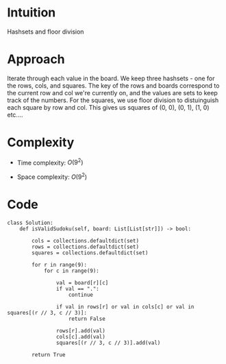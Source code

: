 # Intuition
Hashsets and floor division

# Approach
<!-- Describe your approach to solving the problem. -->
Iterate through each value in the board. We keep three hashsets - one for the rows, cols, and squares. The key of the rows and boards correspond to the current row and col we're currently on, and the values are sets to keep track of the numbers. For the squares, we use floor division to distuinguish each square by row and col. This gives us squares of (0, 0), (0, 1), (1, 0) etc....

# Complexity
- Time complexity: $O(9^2)$
<!-- Add your time complexity here, e.g. $$O(n)$$ -->

- Space complexity: $O(9^2)$
<!-- Add your space complexity here, e.g. $$O(n)$$ -->

# Code
```python3
class Solution:
    def isValidSudoku(self, board: List[List[str]]) -> bool:

        cols = collections.defaultdict(set)
        rows = collections.defaultdict(set)
        squares = collections.defaultdict(set)

        for r in range(9):
            for c in range(9):

                val = board[r][c]
                if val == ".":
                    continue

                if val in rows[r] or val in cols[c] or val in squares[(r // 3, c // 3)]:
                    return False

                rows[r].add(val)
                cols[c].add(val)
                squares[(r // 3, c // 3)].add(val)
        
        return True
                
```
